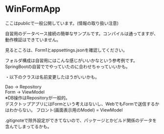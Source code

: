 # WinFormApp

ここはpublicで一般公開しています。(情報の取り扱い注意)

自習用のデータベース接続の簡単なサンプルです。コンパイルは通ってますが、動作検証はできていません。

見るところは、Form1とappsettings.jsonを確認してください。

フォルダ構成は自習用にはこんな感じがいいかなという参考例です。SpringBootの自習ででやっていたのに合わせちゃっていいかも。

・以下のクラスは名前変更したほうがいいかも。

Dao → Repository  
Form → ViewModel  
※DB操作はRepositoryが一般的。  
デスクトップアプリにはFormという考えはないし、WebでもFormで送信するかはわからない。
フロント(画面表示用のModel) =  ViewModel

.gitignoteで除外設定ができてないので、パッケージとかビルド関係のデータを含んでしまってるかも。
